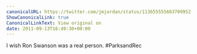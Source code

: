 ```yaml
---
canonicalURL: https://twitter.com/jmjordan/status/113655555603709952
ShowCanonicalLink: true
CanonicalLinkText: View original on
date: 2011-09-13T16:49:30+00:00
---
```

I wish Ron Swanson was a real person. #ParksandRec